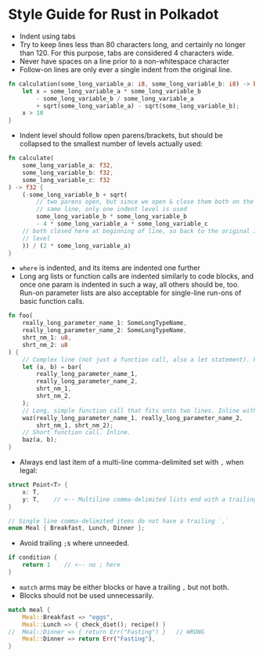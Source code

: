 # Style Guide for Rust in Polkadot

- Indent using tabs
- Try to keep lines less than 80 characters long, and certainly no longer than 120. For this purpose, tabs are considered 4 characters wide.
- Never have spaces on a line prior to a non-whitespace character
- Follow-on lines are only ever a single indent from the original line.
```rust
fn calculation(some_long_variable_a: i8, some_long_variable_b: i8) -> bool {
	let x = some_long_variable_a * some_long_variable_b
		- some_long_variable_b / some_long_variable_a
		+ sqrt(some_long_variable_a) - sqrt(some_long_variable_b);
	x > 10
}
```
- Indent level should follow open parens/brackets, but should be collapsed to the smallest number of levels actually used:
```rust
fn calculate(
	some_long_variable_a: f32,
	some_long_variable_b: f32,
	some_long_variable_c: f32
) -> f32 {
	(-some_long_variable_b + sqrt(
		// two parens open, but since we open & close them both on the
		// same line, only one indent level is used
		some_long_variable_b * some_long_variable_b
		- 4 * some_long_variable_a * some_long_variable_c
	// both closed here at beginning of line, so back to the original indent
	// level
	)) / (2 * some_long_variable_a)
}
```
- `where` is indented, and its items are indented one further
- Long arg lists or function calls are indented similarly to code blocks, and once one param is indented in such a way, all others should be, too. Run-on parameter lists are also acceptable for single-line run-ons of basic function calls.

```rust
fn foo(
	really_long_parameter_name_1: SomeLongTypeName,
	really_long_parameter_name_2: SomeLongTypeName,
	shrt_nm_1: u8,
	shrt_nm_2: u8
) {
	// Complex line (not just a function call, also a let statement). Full structure.
	let (a, b) = bar(
		really_long_parameter_name_1,
		really_long_parameter_name_2,
		shrt_nm_1,
		shrt_nm_2,
	);
	// Long, simple function call that fits onto two lines. Inline with a run-on.
	waz(really_long_parameter_name_1, really_long_parameter_name_2,
		shrt_nm_1, shrt_nm_2);
	// Short function call. Inline.
	baz(a, b);
}
```

- Always end last item of a multi-line comma-delimited set with `,` when legal:
```rust
struct Point<T> {
	x: T,
	y: T,    // <-- Multiline comma-delimited lists end with a trailing ,
}

// Single line comma-delimited items do not have a trailing `,`
enum Meal { Breakfast, Lunch, Dinner };
```

- Avoid trailing `;`s where unneeded.
```rust
if condition {
	return 1    // <-- no ; here
}
```

- `match` arms may be either blocks or have a trailing `,` but not both.
- Blocks should not be used unnecessarily.
```rust
match meal {
	Meal::Breakfast => "eggs",
	Meal::Lunch => { check_diet(); recipe() }
//	Meal::Dinner => { return Err("Fasting") }   // WRONG
	Meal::Dinner => return Err("Fasting"),
}